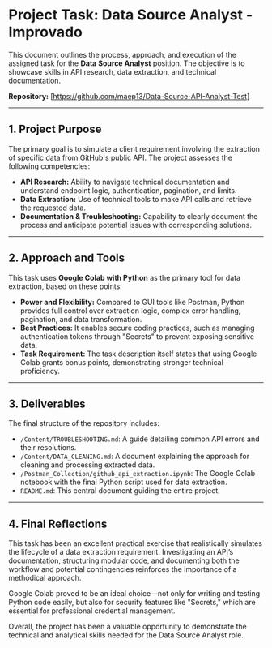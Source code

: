# Project Task: Data Source Analyst - Improvado

This document outlines the process, approach, and execution of the assigned task for the **Data Source Analyst** position. The objective is to showcase skills in API research, data extraction, and technical documentation.

**Repository:** [https://github.com/maep13/Data-Source-API-Analyst-Test]

---

## 1. Project Purpose

The primary goal is to simulate a client requirement involving the extraction of specific data from GitHub's public API. The project assesses the following competencies:

- **API Research:** Ability to navigate technical documentation and understand endpoint logic, authentication, pagination, and limits.
- **Data Extraction:** Use of technical tools to make API calls and retrieve the requested data.
- **Documentation & Troubleshooting:** Capability to clearly document the process and anticipate potential issues with corresponding solutions.

---

## 2. Approach and Tools

This task uses **Google Colab with Python** as the primary tool for data extraction, based on these points:

- **Power and Flexibility:** Compared to GUI tools like Postman, Python provides full control over extraction logic, complex error handling, pagination, and data transformation.
- **Best Practices:** It enables secure coding practices, such as managing authentication tokens through "Secrets" to prevent exposing sensitive data.
- **Task Requirement:** The task description itself states that using Google Colab grants bonus points, demonstrating stronger technical proficiency.

---

## 3. Deliverables

The final structure of the repository includes:

- `/Content/TROUBLESHOOTING.md`: A guide detailing common API errors and their resolutions.
- `/Content/DATA_CLEANING.md`: A document explaining the approach for cleaning and processing extracted data.
- `/Postman_Collection/github_api_extraction.ipynb`: The Google Colab notebook with the final Python script used for data extraction.
- `README.md`: This central document guiding the entire project.

---

## 4. Final Reflections

This task has been an excellent practical exercise that realistically simulates the lifecycle of a data extraction requirement. Investigating an API’s documentation, structuring modular code, and documenting both the workflow and potential contingencies reinforces the importance of a methodical approach.

Google Colab proved to be an ideal choice—not only for writing and testing Python code easily, but also for security features like "Secrets," which are essential for professional credential management.

Overall, the project has been a valuable opportunity to demonstrate the technical and analytical skills needed for the Data Source Analyst role.